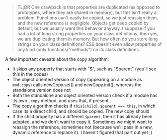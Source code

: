 > TL;DR One drawback is that properties are duplicated (as opposed to prototypes, where they are shared in memory), but this isn't really a problem.  Functions can't easily be copied, so we just reassign them, and the new reference is negligible.  Objects get deep copied by default, but we usually want this behavior anyway.  I suppose if you had a lot of long string properties on your class definitions, then yes, we are duplicating them in memory.  But how often do you store long strings on your class definitions?  ES6 doesn't even allow properties of any kind (only functions/"methods") on its class definitions.

A few important caveats about the copy algorithm:
- It skips any property that starts with "$", such as "$parent" (you'll see this in the codes)
- The object oriented version of copy (appearing on a module as `mod.copy`) calls newCopy.set() and newCopy.init(), whereas the standalone version does not
- Both the standalone and object oriented version check if a module has its own `.copy` method, and uses that, if present.
- The copy algorithm checks if `this[child].$parent === this`, in which case its a direct child, and should be copied.  The new copy should 
- If the child property has a different `$parent`, then it has already been adopted, and we don't want to copy it.  Sometimes we might want to reassign the reference, sometimes not (because we'll pass in a new, dynamic reference to replace it).  I haven't figured that part out yet ;)
